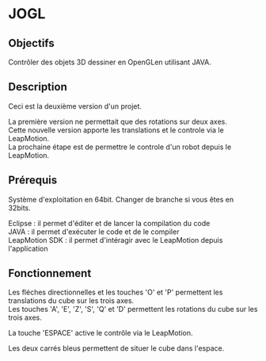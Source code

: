 JOGL
====

Objectifs
---------
Contrôler des objets 3D dessiner en OpenGLen utilisant JAVA.

Description
-----------

Ceci est la deuxième version d'un projet.

La première version ne permettait que des rotations sur deux axes.  
Cette nouvelle version apporte les translations et le controle via le LeapMotion.  
La prochaine étape est de permettre le controle d'un robot depuis le LeapMotion.


Prérequis
---------

Système d'exploitation en 64bit. Changer de branche si vous êtes en 32bits.

Eclipse : il permet d'éditer et de lancer la compilation du code  
JAVA : il permet d'exécuter le code et de le compiler  
LeapMotion SDK : il permet d'intéragir avec le LeapMotion depuis l'application  

Fonctionnement
--------------

Les fléches directionnelles et les touches 'O' et 'P' permettent les translations du cube sur les trois axes.  
Les touches 'A', 'E', 'Z', 'S', 'Q' et 'D' permettent les rotations du cube sur les trois axes.  

La touche 'ESPACE' active le contrôle via le LeapMotion.

Les deux carrés bleus permettent de situer le cube dans l'espace.